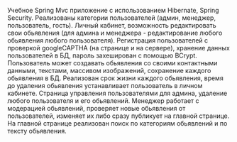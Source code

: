 Учебное Spring Mvc приложение с использованием Hibernate, Spring Security. Реализованы категории пользователей (админ, менеджер, пользователь, гость). Личный кабинет, возможность редактировать свои обьявления (для админа и менеджера - редактирование любого обьявления любого пользователя). Регистрация пользователей с проверкой googleCAPTHA (на странице и на сервере), хранение данных пользователей в БД, пароль захеширован с помощью BCrypt. Пользователь может создавать обьявления со своими контактными данными, текстами, массивом изображений, сохранение каждого обьявления в БД.
Реализован срок жизни каждого обьявления, время до удаления обьявления устанавливает пользователь в личном кабинете. Страница управления пользователями для админа, удаление любого пользователя и его обьявлений.
Менеджер работает с модерацией обьявлений, проверяет новые обьявления от пользователей, изменяет их либо сразу публикует на главной странице. На главной странице реализован поиск по категориям обьявлений и по тексту обьявления.
